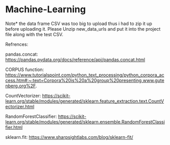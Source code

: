 # Machine-Learning
Note* the data frame CSV was too big to upload thus i had to zip it up before uploading it. Please Unzip new_data_urls and put it into the project file along with the test CSV. 

Refrences:

pandas.concat: https://pandas.pydata.org/docs/reference/api/pandas.concat.html

CORPUS function: https://www.tutorialspoint.com/python_text_processing/python_corpora_access.htm#:~:text=Corpora%20is%20a%20group%20presenting,www.gutenberg.org%2F.

CountVectorizer: https://scikit-learn.org/stable/modules/generated/sklearn.feature_extraction.text.CountVectorizer.html

RandomForestClassifier: https://scikit-learn.org/stable/modules/generated/sklearn.ensemble.RandomForestClassifier.html

sklearn.fit: https://www.sharpsightlabs.com/blog/sklearn-fit/
